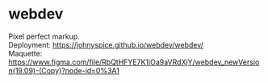 # webdev  
Pixel perfect markup.  
Deployment: https://johnyspice.github.io/webdev/webdev/  
Maquette: https://www.figma.com/file/RbQtHFYE7K1iOa9aVRdXjY/webdev_newVersion(19.09)-(Copy)?node-id=0%3A1
